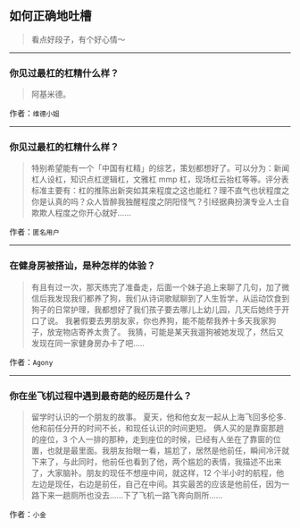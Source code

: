 ## 如何正确地吐槽

> 看点好段子，有个好心情～


 
---

### 你见过最杠的杠精什么样？

> 阿基米德。


作者：`维德小姐`

---

### 你见过最杠的杠精什么样？

> 特别希望能有一个「中国有杠精」的综艺，策划都想好了。可以分为：新闻杠人设杠，知识点杠逻辑杠，文雅杠 mmp 杠，现场杠云抬杠等等。评分表标准主要有：杠的推陈出新突如其来程度之这也能杠？理不直气也状程度之你是认真的吗？众人皆醉我独醒程度之阴阳怪气？引经据典扮演专业人士自欺欺人程度之你开心就好……


作者：`匿名用户`

---

### 在健身房被搭讪，是种怎样的体验？

> 有且有过一次，那天练完了准备走，后面一个妹子追上来聊了几句，加了微信后我发现我们都养了狗，我们从诗词歌赋聊到了人生哲学，从运动饮食到狗子的日常护理，我都想好了我们孩子要去哪儿上幼儿园，几天后她终于开口了说。
> 我暑假要去男朋友家，你也养狗，能不能帮我养十多天我家狗子，放宠物店寄养太贵了。
> 我猜，可能是某天我遛狗被她发现了，然后又发现在同一家健身房办卡了吧.....


作者：`Agony`

---

### 你在坐飞机过程中遇到最奇葩的经历是什么？

> 留学时认识的一个朋友的故事。
> 夏天，他和他女友一起从上海飞回多伦多.他和前任分开的时间不长，和现任认识的时间更短。
> 俩人买的是靠窗那趟的座位，3 个人一排的那种，走到座位的时候，已经有人坐在了靠窗的位置，也就是最里面。我朋友抬眼一看，尴尬了，居然是他前任，瞬间冷汗就下来了，与此同时，他前任也看到了他，两个尴尬的表情，我描述不出来了，大家脑补。朋友的现任不想座中间，就这样，12 个半小时的航程，他左边是现任，右边是前任，自己在中间。其实最苦的应该是他前任，因为一路下来一趟厕所也没去……下了飞机一路飞奔向厕所……


作者：`小金`